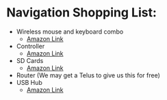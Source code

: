 # Navigation Shopping List:
* Wireless mouse and keyboard combo
  * [Amazon Link](https://www.amazon.ca/Rii-Wireless-Keyboard-Business-Studying/dp/B08DKRYKFS/ref=sr_1_13?crid=3QWKAAXN02U6Q&keywords=wireless+mouse+and+keyboard+combo+portable&qid=1668901389&qu=eyJxc2MiOiIyLjA1IiwicXNhIjoiMC4wMCIsInFzcCI6IjAuMDAifQ%3D%3D&sprefix=wireless+mouse+and+keyboard+combo+portable%2Caps%2C141&sr=8-13)
* Controller
  * [Amazon Link](https://www.amazon.com/Logitech-Wireless-Nano-Receiver-Controller-Vibration/dp/B0041RR0TW/)
* SD Cards
  * [Amazon Link](https://www.amazon.ca/Sandisk-SDSQXA1-256G-GN6MA-Extreme-microSD-Adapter/dp/B07FCR3316/ref=sr_1_6?crid=1YH7O77X2CDW6&keywords=sd+card+256&qid=1668901717&qu=eyJxc2MiOiI0LjM1IiwicXNhIjoiNC4yOCIsInFzcCI6IjQuMDIifQ%3D%3D&sprefix=sd+card+25%2Caps%2C165&sr=8-6)
* Router (We may get a Telus to give us this for free)
* USB Hub
  * [Amazon Link](https://www.amazon.com/Extender-Splitter-MacBook-Chromebook-Pixelbook/dp/B0BGXQJQCX/)
